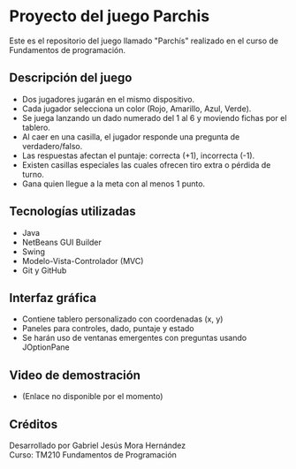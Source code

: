# Proyecto del juego Parchis

Este es el repositorio del juego llamado "Parchís" realizado en el curso de Fundamentos de programación.

## Descripción del juego

- Dos jugadores jugarán en el mismo dispositivo.
- Cada jugador selecciona un color (Rojo, Amarillo, Azul, Verde).
- Se juega lanzando un dado numerado del 1 al 6 y moviendo fichas por el tablero.
- Al caer en una casilla, el jugador responde una pregunta de verdadero/falso.
- Las respuestas afectan el puntaje: correcta (+1), incorrecta (-1).
- Existen casillas especiales las cuales ofrecen tiro extra o pérdida de turno.
- Gana quien llegue a la meta con al menos 1 punto.

## Tecnologías utilizadas

- Java
- NetBeans GUI Builder
- Swing
- Modelo-Vista-Controlador (MVC)
- Git y GitHub

## Interfaz gráfica

- Contiene tablero personalizado con coordenadas (x, y)
- Paneles para controles, dado, puntaje y estado
- Se harán uso de ventanas emergentes con preguntas usando JOptionPane

## Video de demostración

- (Enlace no disponible por el momento)

## Créditos

Desarrollado por Gabriel Jesús Mora Hernández  
Curso: TM210 Fundamentos de Programación
